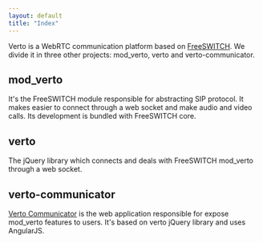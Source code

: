 ```yaml
---
layout: default
title: "Index"
---
```


Verto is a WebRTC communication platform based on [FreeSWITCH](https://freeswitch.org/). We divide it in three other projects: mod_verto, verto and verto-communicator. 

## mod_verto

It's the FreeSWITCH module responsible for abstracting SIP protocol. It makes easier to connect through a web socket and make audio and video calls. Its development is bundled with FreeSWITCH core.

## verto

The jQuery library which connects and deals with FreeSWITCH mod_verto through a web socket.

## verto-communicator

[Verto Communicator](https://freeswitch.org/confluence/display/FREESWITCH/Verto+Communicator) is the web application responsible for expose mod_verto features to users. It's based on verto jQuery library and uses AngularJS.
